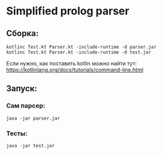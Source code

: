# Simplified prolog parser
## Сборка:
```
kotlinc Test.kt Parser.kt -include-runtime -d parser.jar
kotlinc Test.kt Parser.kt -include-runtime -d test.jar
```
Если нужно, как поставить kotlin можно найти тут:
https://kotlinlang.org/docs/tutorials/command-line.html
## Запуск:
### Сам парсер:
```
java -jar parser.jar
```
### Тесты:
```
java -jar test.jar
```
